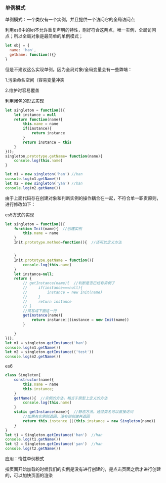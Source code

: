 
### 单例模式

单例模式：一个类仅有一个实例，并且提供一个访问它的全局访问点

利用es6中的let不允许重复声明的特性，刚好符合这两点，唯一实例，全局访问点；所以全局对象是最简单的单例模式；

```javascript
let obj = {
  name: 'han',
  getName: function(){}
}
```

但是不建议这么实现单例，因为全局对象/全局变量会有一些弊端：

1.污染命名空间（容易变量冲突

2.维护时容易覆盖

利用闭包的形式实现

```javascript
let singleton = function(){
    let instance = null
    return function(name){
        this.name = name
        if(instance){
            return instance
        }
        return instance = this
    }
}();
singleton.prototype.getName= function(name){
    console.log(this.name)
}

let m1 = new singleton('han') //han
console.log(m1.getName())  
let m2 = new singleton('yan') //han
console.log(m2.getName())  
```

由于上面代码存在创建对象和判断实例的操作耦合在一起，不符合单一职责原则，进行修改如下：

es5方式的实现

```javascript
let singleton = function(){
    function Init(name){  //创建实例
        this.name = name
    }
    Init.prototype.method=function(){  //还可以定义方法


    }
    Init.prototype.getName = function(){
        console.log(this.name)
    }
    let instance=null;
    return {
        // getInstance(name){  //判断是否已经有实例了
        //     if(instance===null){
        //         instance = new Init(name)
        //     }
        //     return instance
        // }
        //简写成下面这一行
        getInstance(name){
            return instance||(instance = new Init(name))
        }
        
    }
}();
let m1 = singleton.getInstance('han')
console.log(m1.getName())
let m2 = singleton.getInstance(('test'))
console.log(m2.getName())
```



es6

```javascript
class Singleton{
    constructor(name){
        this.name = name
        this.instance;
    }
    getName(){  //实例的方法，相当于原型上定义的方法
        console.log(this.name)
    }
    static getInstance(name){  //静态方法，通过类名可以直接访问
        //如果有实例则返回，没有则创建并返回
        return this.instance ||(this.instance = new Singleton(name))
    }
}
let t1 = Singleton.getInstance('han')  //han
console.log(t1.getName())
let t2 = Singleton.getInstance('yan')  //han
console.log(t2.getName())
```



应用：惰性单例模式

指页面开始加载的时候我们的实例是没有进行创建的，是点击页面之后才进行创建的，可以加快页面的渲染
